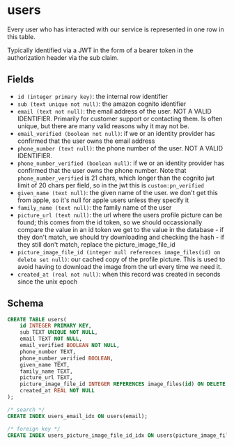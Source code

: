 # users

Every user who has interacted with our service is represented in one row in this
table.

Typically identified via a JWT in the form of a bearer token in the
authorization header via the sub claim.

## Fields

-   `id (integer primary key)`: the internal row identifier
-   `sub (text unique not null)`: the amazon cognito identifier
-   `email (text not null)`: the email address of the user. NOT A VALID IDENTIFIER.
    Primarily for customer support or contacting them. Is often unique, but there are
    many valid reasons why it may not be.
-   `email_verified (boolean not null)`: if we or an identity provider has confirmed
    that the user owns the email address
-   `phone_number (text null)`: the phone number of the user. NOT A VALID IDENTIFIER.
-   `phone_number_verified (boolean null)`: if we or an identity provider has confirmed
    that the user owns the phone number. Note that `phone_number_verified` is 21 chars,
    which longer than the cognito jwt limit of 20 chars per field, so in the jwt this is
    `custom:pn_verified`
-   `given_name (text null)`: the given name of the user. we don't get this from apple,
    so it's null for apple users unless they specify it
-   `family_name (text null)`: the family name of the user
-   `picture_url (text null)`: the url where the users profile picture can be found;
    this comes from the id token, so we should occassionally compare the value in
    an id token we get to the value in the database - if they don't match, we should
    try downloading and checking the hash - if they still don't match, replace the
    picture_image_file_id
-   `picture_image_file_id (integer null references image_files(id) on delete set null)`:
    our cached copy of the profile picture. This is used to avoid having to
    download the image from the url every time we need it.
-   `created_at (real not null)`: when this record was created in seconds since
    the unix epoch

## Schema

```sql
CREATE TABLE users(
    id INTEGER PRIMARY KEY,
    sub TEXT UNIQUE NOT NULL,
    email TEXT NOT NULL,
    email_verified BOOLEAN NOT NULL,
    phone_number TEXT,
    phone_number_verified BOOLEAN,
    given_name TEXT,
    family_name TEXT,
    picture_url TEXT,
    picture_image_file_id INTEGER REFERENCES image_files(id) ON DELETE SET NULL,
    created_at REAL NOT NULL
);

/* search */
CREATE INDEX users_email_idx ON users(email);

/* foreign key */
CREATE INDEX users_picture_image_file_id_idx ON users(picture_image_file_id);
```
